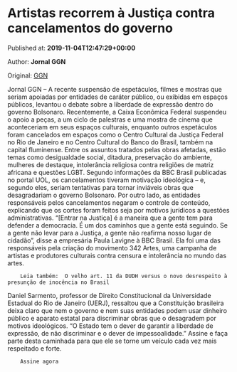 
# Artistas recorrem à Justiça contra cancelamentos do governo

Published at: **2019-11-04T12:47:29+00:00**

Author: **Jornal GGN**

Original: [GGN](https://jornalggn.com.br/cultura/artistas-recorrem-a-justica-contra-cancelamentos-do-governo/)

Jornal GGN – A recente suspensão de espetáculos, filmes e mostras que seriam apoiadas por entidades de caráter público, ou exibidas em espaços públicos, levantou o debate sobre a liberdade de expressão dentro do governo Bolsonaro.
Recentemente, a Caixa Econômica Federal suspendeu o apoio a peças, a um ciclo de palestras e uma mostra de cinema que aconteceriam em seus espaços culturais, enquanto outros espetáculos foram cancelados em espaços como o Centro Cultural da Justiça Federal no Rio de Janeiro e no Centro Cultural do Banco do Brasil, também na capital fluminense.
Entre os assuntos tratados pelas obras afetadas, estão temas como desigualdade social, ditadura, preservação do ambiente, mulheres de destaque, intolerância religiosa contra religiões de matriz africana e questões LGBT.
Segundo informações da BBC Brasil publicadas no portal UOL, os cancelamentos tiveram motivação ideológica – e, segundo eles, seriam tentativas para tornar inviáveis obras que desagradariam o governo Bolsonaro. Por outro lado, as entidades responsáveis pelos cancelamentos negaram o controle de conteúdo, explicando que os cortes foram feitos seja por motivos jurídicos a questões administrativas.
“[Entrar na Justiça] é a maneira que a gente tem para defender a democracia. É um dos caminhos que a gente está seguindo. Se a gente não levar para a Justiça, a gente não reafirma nosso lugar de cidadão”, disse a empresária Paula Lavigne à BBC Brasil. Ela foi uma das responsáveis pela criação do movimento 342 Artes, uma campanha de artistas e produtores culturais contra censura e intolerância no mundo das artes.

        Leia também:  O velho art. 11 da DUDH versus o novo desrespeito à presunção de inocência no Brasil
      
Daniel Sarmento, professor de Direito Constitucional da Universidade Estadual do Rio de Janeiro (UERJ), ressaltou que a Constituição brasileira deixa claro que nem o governo e nem suas entidades podem usar dinheiro público e aparato estatal para discriminar obras que o desagradem por motivos ideológicos. “O Estado tem o dever de garantir a liberdade de expressão, de não discriminar e o dever de impessoalidade.”
Assine e faça parte desta caminhada para que ele se torne um veículo cada vez mais respeitado e forte.

        Assine agora
      
